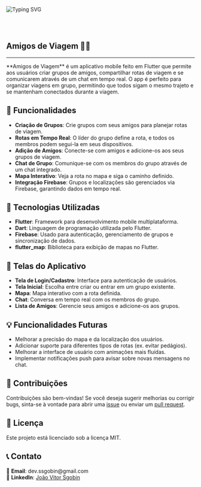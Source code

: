 <div>
  <img src="https://readme-typing-svg.demolab.com?font=Fira+Code&pause=1000&width=435&lines=Bem-vindo(a)!;Este+é+o+projeto+Amigos+de+Viagem;Organize+sua+viagem+com+amigos;Divirta-se+e+viaje+mais!" alt="Typing SVG" />
</div>

<br><br>

<h2 align="left">Amigos de Viagem 🚗💬</h2>
<hr>

<p align="left">
  **Amigos de Viagem** é um aplicativo mobile feito em Flutter que permite aos usuários criar grupos de amigos, compartilhar rotas de viagem e se comunicarem através de um chat em tempo real. O app é perfeito para organizar viagens em grupo, permitindo que todos sigam o mesmo trajeto e se mantenham conectados durante a viagem.
</p>

<h2 align="left">🎯 Funcionalidades</h2>
<ul>
  <li><strong>Criação de Grupos</strong>: Crie grupos com seus amigos para planejar rotas de viagem.</li>
  <li><strong>Rotas em Tempo Real</strong>: O líder do grupo define a rota, e todos os membros podem segui-la em seus dispositivos.</li>
  <li><strong>Adição de Amigos</strong>: Conecte-se com amigos e adicione-os aos seus grupos de viagem.</li>
  <li><strong>Chat de Grupo</strong>: Comunique-se com os membros do grupo através de um chat integrado.</li>
  <li><strong>Mapa Interativo</strong>: Veja a rota no mapa e siga o caminho definido.</li>
  <li><strong>Integração Firebase</strong>: Grupos e localizações são gerenciados via Firebase, garantindo dados em tempo real.</li>
</ul>

<h2 align="left">🚀 Tecnologias Utilizadas</h2>
<ul>
  <li><strong>Flutter</strong>: Framework para desenvolvimento mobile multiplataforma.</li>
  <li><strong>Dart</strong>: Linguagem de programação utilizada pelo Flutter.</li>
  <li><strong>Firebase</strong>: Usado para autenticação, gerenciamento de grupos e sincronização de dados.</li>
  <li><strong>flutter_map</strong>: Biblioteca para exibição de mapas no Flutter.</li>
</ul>

<h2 align="left">📲 Telas do Aplicativo</h2>
<ul>
  <li><strong>Tela de Login/Cadastro</strong>: Interface para autenticação de usuários.</li>
  <li><strong>Tela Inicial</strong>: Escolha entre criar ou entrar em um grupo existente.</li>
  <li><strong>Mapa</strong>: Mapa interativo com a rota definida.</li>
  <li><strong>Chat</strong>: Conversa em tempo real com os membros do grupo.</li>
  <li><strong>Lista de Amigos</strong>: Gerencie seus amigos e adicione-os aos grupos.</li>
</ul>

<h2 align="left">💡 Funcionalidades Futuras</h2>
<ul>
  <li>Melhorar a precisão do mapa e da localização dos usuários.</li>
  <li>Adicionar suporte para diferentes tipos de rotas (ex. evitar pedágios).</li>
  <li>Melhorar a interface de usuário com animações mais fluídas.</li>
  <li>Implementar notificações push para avisar sobre novas mensagens no chat.</li>
</ul>

<h2 align="left">🤝 Contribuições</h2>
<p align="left">
  Contribuições são bem-vindas! Se você deseja sugerir melhorias ou corrigir bugs, sinta-se à vontade para abrir uma <a href="https://github.com/seu-usuario/amigos-de-viagem/issues" target="_blank">issue</a> ou enviar um <a href="https://github.com/seu-usuario/amigos-de-viagem/pulls" target="_blank">pull request</a>.
</p>

<h2 align="left">📝 Licença</h2>
<p align="left">
  Este projeto está licenciado sob a licença MIT.
</p>

<h2 align="left">📞 Contato</h2>
<p>
  📧 <strong>Email</strong>: dev.ssgobin@gmail.com<br>
  🔗 <strong>LinkedIn</strong>: <a href="https://www.linkedin.com/in/jo%C3%A3o-vitor-sgobin-4a4556211/" target="_blank">João Vitor Sgobin</a>
</p>
